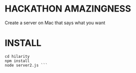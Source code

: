 # HACKATHON AMAZINGNESS

Create a server on Mac that says what you want

# INSTALL

``` git clone https://github.com/hassanshaikley/hilarity.git
cd hilarity
npm install
node server2.js ```

